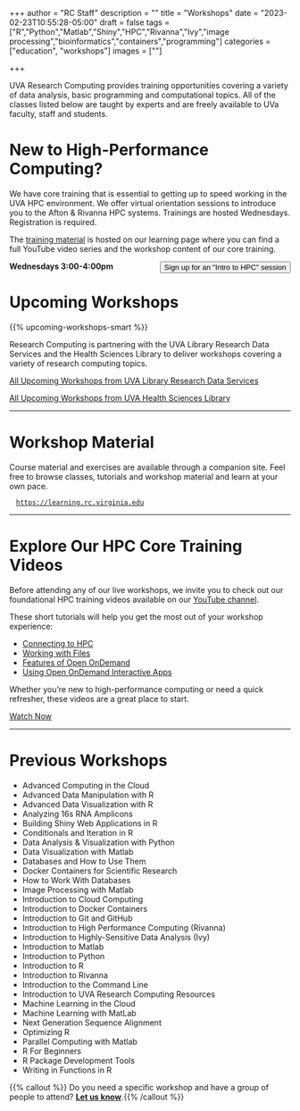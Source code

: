 +++
author = "RC Staff"
description = ""
title = "Workshops"
date = "2023-02-23T10:55:28-05:00"
draft = false
tags = ["R","Python","Matlab","Shiny","HPC","Rivanna","Ivy","image processing","bioinformatics","containers","programming"]
categories = ["education", "workshops"]
images = [""]

+++

<p class=lead>UVA Research Computing provides training opportunities covering a variety of data analysis, basic programming and computational topics. All of the classes listed below are taught by experts and are freely available to UVa faculty, staff and students.</p>


# New to High-Performance Computing?  

We have core training that is essential to getting up to speed working in the UVA HPC environment. We offer virtual orientation sessions to introduce you to the Afton & Rivanna HPC systems. Trainings are hosted Wednesdays. Registration is required.

The [training material](https://learning.rc.virginia.edu/tutorials/hpc-intro/) is hosted on our learning page where you can find a full YouTube video series and the workshop content of our core training.

<div class="alert alert-success" role="alert">
<!-- <div style="float:right;margin-top:-10px;"><a href="https://visitormap.virginia.edu/#/-78.50123/38.03199/17" target="_new"><img src="/images/navigation-40x40.png" alt="Map this location" /></a></div> -->
<b>Wednesdays 3:00-4:00pm </b>
<a style="float:right;" href={{% intro-rivanna-request %}}><button  class="btn btn-primary btn-sm">Sign up for an "Intro to HPC" 
session</button></a>
<!-- Health Sciences Library, MILL Room -->
</div>


# Upcoming Workshops

{{% upcoming-workshops-smart %}}

Research Computing is partnering with the UVA Library Research Data Services and the Health Sciences Library to deliver workshops covering a variety of research computing topics.  

<a href="https://data.library.virginia.edu/training/" class="btn btn-warning" target="_new">All Upcoming Workshops from UVA Library Research Data Services</a>

<a href="https://cal.hsl.virginia.edu/calendar/data/?cid=-1&t=g&d=0000-00-00&cal=-1" class="btn btn-warning" target="_new">All Upcoming Workshops from UVA Health Sciences Library</a>

- - - 

# Workshop Material
Course material and exercises are available through a companion site. Feel free to browse classes, tutorials and workshop material and learn at your own pace.
  <div style="margin:12px;"><code><a href="https://learning.rc.virginia.edu" target="_new">https://learning.rc.virginia.edu</a></code></div>

- - -

<!-- # New Tutorials
Specifically, check out these new tutorials!

{{% new-tutorials %}}

- - - -->

# Explore Our HPC Core Training Videos
Before attending any of our live workshops, we invite you to check out our foundational HPC training videos available on our [YouTube channel](https://www.youtube.com/@UVAResearchComputing).

These short tutorials will help you get the most out of your workshop experience:

* [Connecting to HPC](https://youtu.be/uxr2R5-u9II?si=-RW0_JCqxQ5HfoTW)
* [Working with Files](https://www.youtube.com/watch?v=dYDcGtlyIh0)
* [Features of Open OnDemand](https://youtu.be/MpzThi43iak?si=igXRPkeGnGm1PVQA)
* [Using Open OnDemand Interactive Apps](https://youtu.be/o9XVUhCQuEI?si=l8Tyhv0OtVxn-GVP)

Whether you’re new to high-performance computing or need a quick refresher, these videos are a great place to start.

<a href="https://www.youtube.com/@UVAResearchComputing" class="btn btn-warning" target="_new">Watch Now</a>

- - -

# Previous Workshops

- Advanced Computing in the Cloud
- Advanced Data Manipulation with R
- Advanced Data Visualization with R
- Analyzing 16s RNA Amplicons
- Building Shiny Web Applications in R
- Conditionals and Iteration in R
- Data Analysis & Visualization with Python
- Data Visualization with Matlab
- Databases and How to Use Them
- Docker Containers for Scientific Research
- How to Work With Databases
- Image Processing with Matlab
- Introduction to Cloud Computing
- Introduction to Docker Containers
- Introduction to Git and GitHub
- Introduction to High Performance Computing (Rivanna)
- Introduction to Highly-Sensitive Data Analysis (Ivy)
- Introduction to Matlab
- Introduction to Python
- Introduction to R
- Introduction to Rivanna
- Introduction to the Command Line
- Introduction to UVA Research Computing Resources
- Machine Learning in the Cloud
- Machine Learning with MatLab
- Next Generation Sequence Alignment
- Optimizing R
- Parallel Computing with Matlab
- R For Beginners
- R Package Development Tools
- Writing in Functions in R

{{% callout %}}
Do you need a specific workshop and have a group of people to attend? <a href="/form/support-request" style="font-weight:bold;">Let us know</a>.{{% /callout %}}
